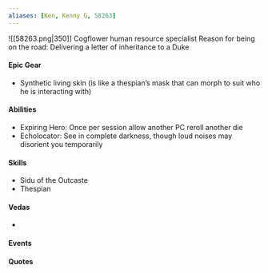 ```yaml
---
aliases: [Ken, Kenny G, 58263]
---
```

![[58263.png|350]]
Cogflower human resource specialist
Reason for being on the road: Delivering a letter of inheritance to a Duke

#### Epic Gear
- Synthetic living skin (is like a thespian’s mask that can morph to suit who he is interacting with)

#### Abilities
- Expiring Hero: Once per session allow another PC reroll another die
- Echolocator: See in complete darkness, though loud noises may disorient you temporarily

#### Skills
- Sidu of the Outcaste
- Thespian

#### Vedas
- 

#### Events


#### Quotes



